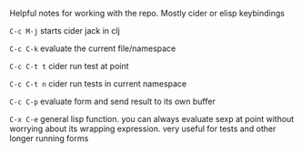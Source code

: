 Helpful notes for working with the repo. Mostly cider or elisp keybindings

`C-c M-j` starts cider jack in clj

`C-c C-k` evaluate the current file/namespace

`C-c C-t t` cider run test at point

`C-c C-t n` cider run tests in current namespace

`C-c C-p` evaluate form and send result to its own buffer


`C-x C-e` general lisp function. you can always evaluate sexp at point without worrying about its wrapping expression. very useful for tests and other longer running forms
